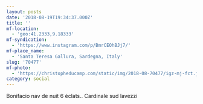 ```yaml
---
layout: posts
date: '2018-08-19T19:34:37.000Z'
title: ''
mf-location:
  - 'geo:41.2333,9.18333'
mf-syndication:
  - 'https://www.instagram.com/p/BmrCEOhBJj7/'
mf-place_name:
  - 'Santa Teresa Gallura, Sardegna, Italy'
slug: '70477'
mf-photo:
  - 'https://christopheducamp.com/static/img/2018-08-70477/igz-mj-fct.jpg'
category: social
---
```

Bonifacio nav de nuit
6 éclats.. Cardinale sud lavezzi
